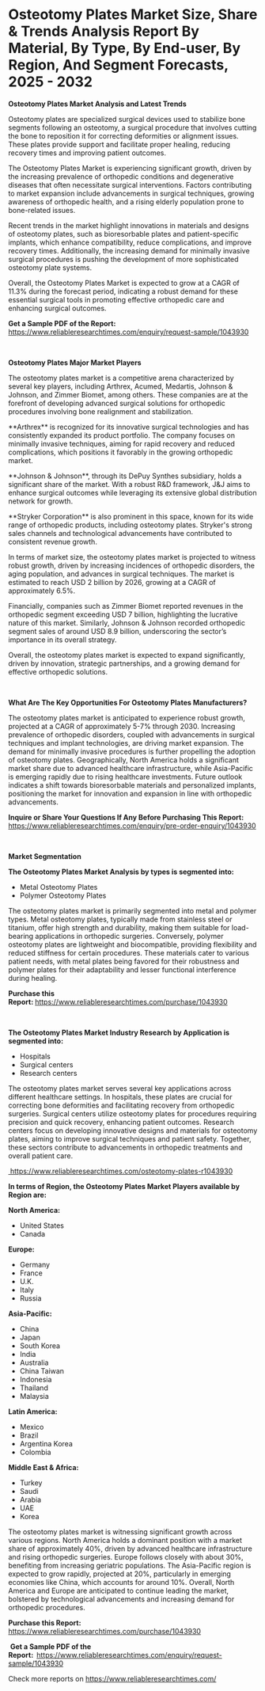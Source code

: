 <p><h1>Osteotomy Plates Market Size, Share & Trends Analysis Report By Material, By Type, By End-user, By Region, And Segment Forecasts, 2025 - 2032</h1></p><p><strong>Osteotomy Plates Market Analysis and Latest Trends</strong></p>
<p><p>Osteotomy plates are specialized surgical devices used to stabilize bone segments following an osteotomy, a surgical procedure that involves cutting the bone to reposition it for correcting deformities or alignment issues. These plates provide support and facilitate proper healing, reducing recovery times and improving patient outcomes. </p><p>The Osteotomy Plates Market is experiencing significant growth, driven by the increasing prevalence of orthopedic conditions and degenerative diseases that often necessitate surgical interventions. Factors contributing to market expansion include advancements in surgical techniques, growing awareness of orthopedic health, and a rising elderly population prone to bone-related issues. </p><p>Recent trends in the market highlight innovations in materials and designs of osteotomy plates, such as bioresorbable plates and patient-specific implants, which enhance compatibility, reduce complications, and improve recovery times. Additionally, the increasing demand for minimally invasive surgical procedures is pushing the development of more sophisticated osteotomy plate systems. </p><p>Overall, the Osteotomy Plates Market is expected to grow at a CAGR of 11.3% during the forecast period, indicating a robust demand for these essential surgical tools in promoting effective orthopedic care and enhancing surgical outcomes.</p></p>
<p><strong>Get a Sample PDF of the Report:&nbsp;</strong> <a href="https://www.reliableresearchtimes.com/enquiry/request-sample/1043930?utm_campaign=2538&utm_medium=2&utm_source=Github&utm_content=ia&utm_term=03032025&utm_id=osteotomy-plates">https://www.reliableresearchtimes.com/enquiry/request-sample/1043930</a></p>
<p>&nbsp;</p>
<p><strong>Osteotomy Plates Major Market Players</strong></p>
<p><p>The osteotomy plates market is a competitive arena characterized by several key players, including Arthrex, Acumed, Medartis, Johnson & Johnson, and Zimmer Biomet, among others. These companies are at the forefront of developing advanced surgical solutions for orthopedic procedures involving bone realignment and stabilization.</p><p>**Arthrex** is recognized for its innovative surgical technologies and has consistently expanded its product portfolio. The company focuses on minimally invasive techniques, aiming for rapid recovery and reduced complications, which positions it favorably in the growing orthopedic market.</p><p>**Johnson & Johnson**, through its DePuy Synthes subsidiary, holds a significant share of the market. With a robust R&D framework, J&J aims to enhance surgical outcomes while leveraging its extensive global distribution network for growth.</p><p>**Stryker Corporation** is also prominent in this space, known for its wide range of orthopedic products, including osteotomy plates. Stryker's strong sales channels and technological advancements have contributed to consistent revenue growth.</p><p>In terms of market size, the osteotomy plates market is projected to witness robust growth, driven by increasing incidences of orthopedic disorders, the aging population, and advances in surgical techniques. The market is estimated to reach USD 2 billion by 2026, growing at a CAGR of approximately 6.5%.</p><p>Financially, companies such as Zimmer Biomet reported revenues in the orthopedic segment exceeding USD 7 billion, highlighting the lucrative nature of this market. Similarly, Johnson & Johnson recorded orthopedic segment sales of around USD 8.9 billion, underscoring the sector’s importance in its overall strategy. </p><p>Overall, the osteotomy plates market is expected to expand significantly, driven by innovation, strategic partnerships, and a growing demand for effective orthopedic solutions.</p></p>
<p>&nbsp;</p>
<p><strong>What Are The Key Opportunities For Osteotomy Plates Manufacturers?</strong></p>
<p><p>The osteotomy plates market is anticipated to experience robust growth, projected at a CAGR of approximately 5-7% through 2030. Increasing prevalence of orthopedic disorders, coupled with advancements in surgical techniques and implant technologies, are driving market expansion. The demand for minimally invasive procedures is further propelling the adoption of osteotomy plates. Geographically, North America holds a significant market share due to advanced healthcare infrastructure, while Asia-Pacific is emerging rapidly due to rising healthcare investments. Future outlook indicates a shift towards bioresorbable materials and personalized implants, positioning the market for innovation and expansion in line with orthopedic advancements.</p></p>
<p><strong>Inquire or Share Your Questions If Any Before Purchasing This Report:</strong> <a href="https://www.reliableresearchtimes.com/enquiry/pre-order-enquiry/1043930?utm_campaign=2538&utm_medium=2&utm_source=Github&utm_content=ia&utm_term=03032025&utm_id=osteotomy-plates">https://www.reliableresearchtimes.com/enquiry/pre-order-enquiry/1043930</a></p>
<p>&nbsp;</p>
<p><strong>Market Segmentation</strong></p>
<p><strong>The Osteotomy Plates Market Analysis by types is segmented into:</strong></p>
<p><ul><li>Metal Osteotomy Plates</li><li>Polymer Osteotomy Plates</li></ul></p>
<p><p>The osteotomy plates market is primarily segmented into metal and polymer types. Metal osteotomy plates, typically made from stainless steel or titanium, offer high strength and durability, making them suitable for load-bearing applications in orthopedic surgeries. Conversely, polymer osteotomy plates are lightweight and biocompatible, providing flexibility and reduced stiffness for certain procedures. These materials cater to various patient needs, with metal plates being favored for their robustness and polymer plates for their adaptability and lesser functional interference during healing.</p></p>
<p><strong>Purchase this Report:&nbsp;</strong><a href="https://www.reliableresearchtimes.com/purchase/1043930?utm_campaign=2538&utm_medium=2&utm_source=Github&utm_content=ia&utm_term=03032025&utm_id=osteotomy-plates">https://www.reliableresearchtimes.com/purchase/1043930</a></p>
<p>&nbsp;</p>
<p><strong>The Osteotomy Plates Market Industry Research by Application is segmented into:</strong></p>
<p><ul><li>Hospitals</li><li>Surgical centers</li><li>Research centers</li></ul></p>
<p><p>The osteotomy plates market serves several key applications across different healthcare settings. In hospitals, these plates are crucial for correcting bone deformities and facilitating recovery from orthopedic surgeries. Surgical centers utilize osteotomy plates for procedures requiring precision and quick recovery, enhancing patient outcomes. Research centers focus on developing innovative designs and materials for osteotomy plates, aiming to improve surgical techniques and patient safety. Together, these sectors contribute to advancements in orthopedic treatments and overall patient care.</p></p>
<p><a href="https://www.reliableresearchtimes.com/osteotomy-plates-r1043930?utm_campaign=2538&utm_medium=2&utm_source=Github&utm_content=ia&utm_term=03032025&utm_id=osteotomy-plates">&nbsp;https://www.reliableresearchtimes.com/osteotomy-plates-r1043930</a></p>
<p><strong>In terms of Region, the Osteotomy Plates Market Players available by Region are:</strong></p>
<p>
    <p> <strong> North America: </strong>
        <ul>
            <li>United States</li>
            <li>Canada</li>
        </ul>
        </p> 
    <p> <strong> Europe: </strong>
        <ul>
            <li>Germany</li>
            <li>France</li>
            <li>U.K.</li>
            <li>Italy</li>
            <li>Russia</li>
        </ul>
        </p> 
    <p> <strong> Asia-Pacific: </strong>
        <ul>
            <li>China</li>
            <li>Japan</li>
            <li>South Korea</li>
            <li>India</li>
            <li>Australia</li>
            <li>China Taiwan</li>
            <li>Indonesia</li>
            <li>Thailand</li>
            <li>Malaysia</li>
        </ul>
        </p> 
    <p> <strong> Latin America: </strong>
        <ul>
            <li>Mexico</li>
            <li>Brazil</li>
            <li>Argentina Korea</li>
            <li>Colombia</li>
        </ul>
        </p> 
    <p> <strong> Middle East & Africa: </strong>
        <ul>
            <li>Turkey</li>
            <li>Saudi</li>
            <li>Arabia</li>
            <li>UAE</li>
            <li>Korea</li>
        </ul>
    </p>
    </p>
<p><p>The osteotomy plates market is witnessing significant growth across various regions. North America holds a dominant position with a market share of approximately 40%, driven by advanced healthcare infrastructure and rising orthopedic surgeries. Europe follows closely with about 30%, benefiting from increasing geriatric populations. The Asia-Pacific region is expected to grow rapidly, projected at 20%, particularly in emerging economies like China, which accounts for around 10%. Overall, North America and Europe are anticipated to continue leading the market, bolstered by technological advancements and increasing demand for orthopedic procedures.</p></p>
<p><strong>Purchase this Report: </strong><a href="https://www.reliableresearchtimes.com/purchase/1043930?utm_campaign=2538&utm_medium=2&utm_source=Github&utm_content=ia&utm_term=03032025&utm_id=osteotomy-plates">https://www.reliableresearchtimes.com/purchase/1043930</a></p>
<p>&nbsp;<strong>Get a Sample PDF of the Report:&nbsp;&nbsp;</strong><a href="https://www.reliableresearchtimes.com/enquiry/request-sample/1043930?utm_campaign=2538&utm_medium=2&utm_source=Github&utm_content=ia&utm_term=03032025&utm_id=osteotomy-plates">https://www.reliableresearchtimes.com/enquiry/request-sample/1043930</a></p>
<p><strong></strong></p>
<p>Check more reports on <a href="https://www.reliableresearchtimes.com/?utm_campaign=2538&utm_medium=2&utm_source=Github&utm_content=ia&utm_term=03032025&utm_id=osteotomy-plates">https://www.reliableresearchtimes.com/</a></p>